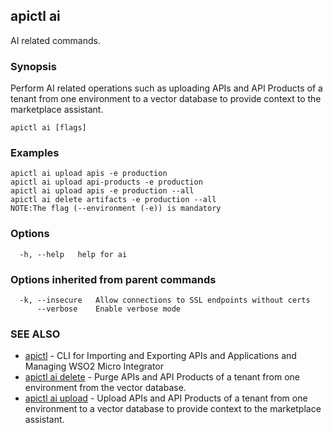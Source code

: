 ## apictl ai

AI related commands.

### Synopsis

Perform AI related operations such as uploading APIs and API Products of a tenant from one environment to a vector database to provide context to the marketplace assistant.

```
apictl ai [flags]
```

### Examples

```
apictl ai upload apis -e production
apictl ai upload api-products -e production
apictl ai upload apis -e production --all
apictl ai delete artifacts -e production --all
NOTE:The flag (--environment (-e)) is mandatory
```

### Options

```
  -h, --help   help for ai
```

### Options inherited from parent commands

```
  -k, --insecure   Allow connections to SSL endpoints without certs
      --verbose    Enable verbose mode
```

### SEE ALSO

* [apictl](apictl.md)	 - CLI for Importing and Exporting APIs and Applications and Managing WSO2 Micro Integrator
* [apictl ai delete](apictl_ai_delete.md)	 - Purge APIs and API Products of a tenant from one environment from the vector database.
* [apictl ai upload](apictl_ai_upload.md)	 - Upload APIs and API Products of a tenant from one environment to a vector database to provide context to the marketplace assistant.

